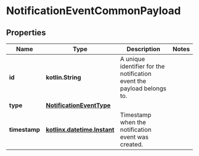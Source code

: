 
# NotificationEventCommonPayload

## Properties
| Name | Type | Description | Notes |
| ------------ | ------------- | ------------- | ------------- |
| **id** | **kotlin.String** | A unique identifier for the notification event the payload belongs to. |  |
| **type** | [**NotificationEventType**](NotificationEventType.md) |  |  |
| **timestamp** | [**kotlinx.datetime.Instant**](kotlinx.datetime.Instant.md) | Timestamp when the notification event was created. |  |



